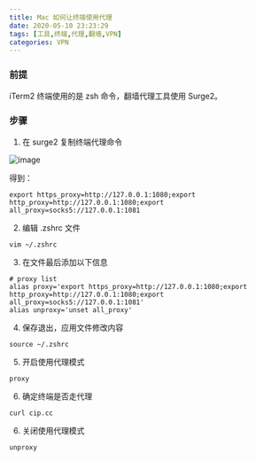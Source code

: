 ```yaml
---
title: Mac 如何让终端使用代理
date: 2020-05-10 23:23:29
tags: [工具,终端,代理,翻墙,VPN]
categories: VPN
---
```


### 前提

iTerm2 终端使用的是 zsh 命令，翻墙代理工具使用 Surge2。

### 步骤


1. 在 surge2 复制终端代理命令

![image](/images/2020/05/mac-terminal-proxy-01.png)

得到：
```
export https_proxy=http://127.0.0.1:1080;export http_proxy=http://127.0.0.1:1080;export all_proxy=socks5://127.0.0.1:1081
```

2. 编辑 .zshrc 文件
```
vim ~/.zshrc
```

3. 在文件最后添加以下信息

```
# proxy list
alias proxy='export https_proxy=http://127.0.0.1:1080;export http_proxy=http://127.0.0.1:1080;export all_proxy=socks5://127.0.0.1:1081'
alias unproxy='unset all_proxy'
```

4. 保存退出，应用文件修改内容

```
source ~/.zshrc
```

5. 开启使用代理模式

```
proxy
```

6. 确定终端是否走代理

```
curl cip.cc
```

6. 关闭使用代理模式

```
unproxy
```
